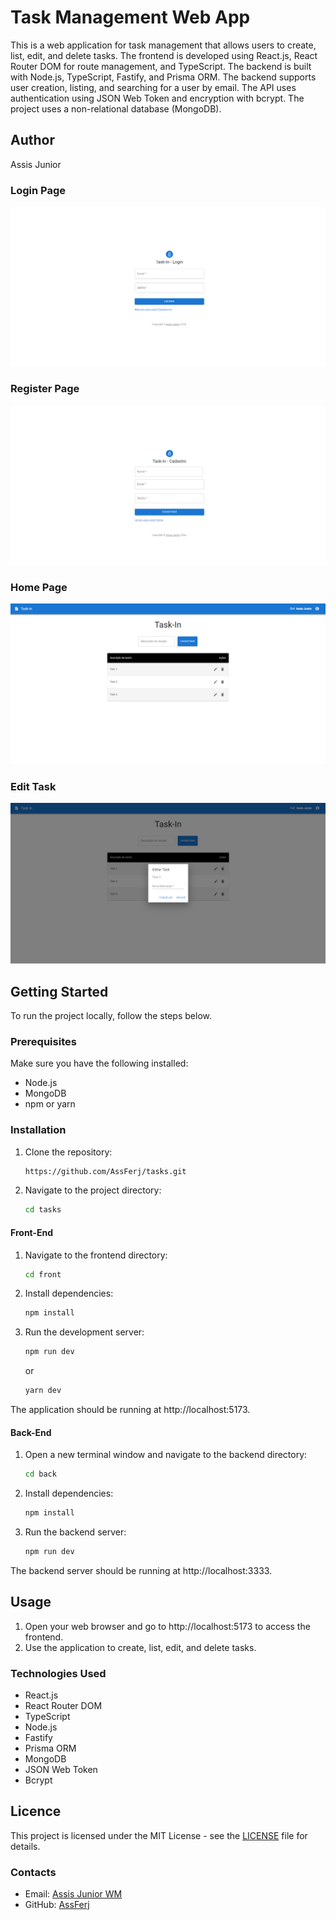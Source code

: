 # Task Management Web App

This is a web application for task management that allows users to create, list, edit, and delete tasks. The frontend is developed using React.js, React Router DOM for route management, and TypeScript. The backend is built with Node.js, TypeScript, Fastify, and Prisma ORM. The backend supports user creation, listing, and searching for a user by email. The API uses authentication using JSON Web Token and encryption with bcrypt. The project uses a non-relational database (MongoDB).

## Author
Assis Junior

### Login Page
![Login Page](https://github.com/AssFerj/tasks/blob/main/front/public/login.png)

### Register Page
![Register Page](https://github.com/AssFerj/tasks/blob/main/front/public/cadastro.png)

### Home Page
![Home Page](https://github.com/AssFerj/tasks/blob/main/front/public/home.png)

### Edit Task
![Edit Task](https://github.com/AssFerj/tasks/blob/main/front/public/editar-tarefa.png)

## Getting Started

To run the project locally, follow the steps below.

### Prerequisites

Make sure you have the following installed:

- Node.js
- MongoDB
- npm or yarn

### Installation

1. Clone the repository:

    ```bash
    https://github.com/AssFerj/tasks.git
    ```

2. Navigate to the project directory:

    ```bash
    cd tasks
    ```

#### Front-End

1. Navigate to the frontend directory:

    ```bash
    cd front
    ```

3. Install dependencies:

    ```bash
    npm install
    ```

5. Run the development server:

    ```bash
    npm run dev
    ```

    or

    ```bash
    yarn dev
    ```

The application should be running at http://localhost:5173.

#### Back-End

1. Open a new terminal window and navigate to the backend directory:

    ```bash
    cd back
    ```

2. Install dependencies:

    ```bash
    npm install
    ```

3. Run the backend server:

    ```bash
    npm run dev
    ```

The backend server should be running at http://localhost:3333.

## Usage

1. Open your web browser and go to http://localhost:5173 to access the frontend.
2. Use the application to create, list, edit, and delete tasks.

### Technologies Used

- React.js
- React Router DOM
- TypeScript
- Node.js
- Fastify
- Prisma ORM
- MongoDB
- JSON Web Token
- Bcrypt

## Licence

This project is licensed under the MIT License - see the [LICENSE](https://opensource.org/licenses/MIT) file for details.

### Contacts

- Email: [Assis Junior WM](mailto:assisjuniorwm@gmail.com)
- GitHub: [AssFerj](https://github.com/AssFerj)
